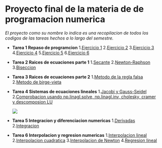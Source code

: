 # Proyecto final de la materia de de programacion numerica

*El proyecto como su nombre lo indica es una recopilacion de todos los codigos de las tareas hechos a lo largo del semestre.*

*  **Tarea 1 Repaso de programcion**
  1.[Ejercicio 1](https://github.com/pj88555/Proyecto-final/blob/main/ejercicio1.py)
  2.[Ejercicio 2](https://github.com/pj88555/Proyecto-final/blob/main/ejercicio2.py)
  3.[Ejercicio 3](https://github.com/pj88555/Proyecto-final/blob/main/ejercicio3.py)
  4.[Ejercicio 4](https://github.com/pj88555/Proyecto-final/blob/main/ejercicio4.py)
  5.[Ejercicio 5](https://github.com/pj88555/Proyecto-final/blob/main/ejercicio5.py)
  6.[Ejercicio 6](https://github.com/pj88555/Proyecto-final/blob/main/ejercicio6.py)

*  **Tarea 2 Raices de ecuaciones parte 1**
   1.[Secante](https://github.com/pj88555/Proyecto-final/blob/main/secante.py)
   2.[Newton-Raphson](https://github.com/pj88555/Proyecto-final/blob/main/newton-raphson.py)
   3.[Biseccion](https://github.com/pj88555/Proyecto-final/blob/main/biseccion.py)

*  **Tarea 3 Raices de ecuaciones parte 2**
   1.[Metodo de la regla falsa](https://github.com/pj88555/Proyecto-final/blob/main/metodo%20de%20la%20regla%20falsa.py)
   2.[Metodo de birge-vieta](https://github.com/pj88555/Proyecto-final/blob/main/metodo%20de%20birge-vieta.py)
 
*  **Tarea 4 Sistemas de ecuaciones lineales**
   1.[Jacobi y Gauss-Seidel](https://github.com/pj88555/Proyecto-final/blob/main/Jacoby%20y%20Gauss-Seidel.py)
   2.[Comprobacion usando np.linagl.solve, np.linagl.inv, cholesky, cramer y descomposion LU](https://github.com/pj88555/Proyecto-final/blob/main/tarea%203.py)

   ![](https://www.biografiasyvidas.com/biografia/j/fotos/jacobi.jpg)

*  **Tarea 5 Integracion y diferenciacion numericas**
   1.[Derivadas](https://github.com/pj88555/Proyecto-final/blob/main/derivadas.py)
   2.[Integracion](https://github.com/pj88555/Proyecto-final/blob/main/intergracion.py)

*  **Tarea 6 Interpolacion y regresion numericas**
   1.[Interpolacion lineal](https://github.com/pj88555/Proyecto-final/blob/main/interpolacion%20lineal.py)
   2.[Interpolacion cuadratica](https://github.com/pj88555/Proyecto-final/blob/main/interpolacion%20cuadratica.py)
   3.[Interpolacion de Newton](https://github.com/pj88555/Proyecto-final/blob/main/interpolacion%20de%20newton.py)
   4.[Regresion lineal](https://github.com/pj88555/Proyecto-final/blob/main/regresion%20lineal.py)
  
